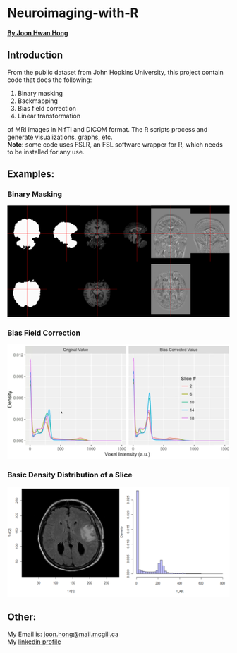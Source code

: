 # Neuroimaging-with-R

#### [By Joon Hwan Hong](https://github.com/Joon-Hwan-Hong)

## Introduction

From the public dataset from John Hopkins University, this project contain code that does the following:

1. Binary masking
2. Backmapping
3. Bias field correction
4. Linear transformation

of MRI images in NifTI and DICOM format. The R scripts process and generate visualizations, graphs, etc.  
**Note**: some code uses FSLR, an FSL software wrapper for R, which needs to be installed for any use.

## Examples:

### Binary Masking
![img1](https://github.com/Joon-Hwan-Hong/Neuroimaging-with-R/blob/master/for%20README/binary-masking.png)

### Bias Field Correction
![img3](https://github.com/Joon-Hwan-Hong/Neuroimaging-with-R/blob/master/for%20README/bias-corrected-comparison-histo.png)

### Basic Density Distribution of a Slice
![img4](https://github.com/Joon-Hwan-Hong/Neuroimaging-with-R/blob/master/for%20README/basic-hist.png)

## Other:
My Email is: joon.hong@mail.mcgill.ca  
My [linkedin profile](https://www.linkedin.com/in/joon-hwan-hong-mcgill/)